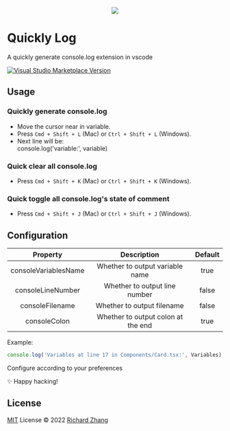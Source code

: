 <div style="display: flex; justify-content: center">
  <img src="https://richardzhang.gallerycdn.vsassets.io/extensions/richardzhang/quickly-log/0.0.6/1701179475733/Microsoft.VisualStudio.Services.Icons.Default" />
</div>

# Quickly Log

A quickly generate console.log extension in vscode

<a href="https://marketplace.visualstudio.com/items?itemName=RichardZhang.quickly-log" target="_blank">
  <img src="https://img.shields.io/visual-studio-marketplace/v/RichardZhang.quickly-log.svg?color=eee&amp;label=VS%20Code%20Marketplace&logo=visual-studio-code" alt="Visual Studio Marketplace Version" />
</a>

## Usage

### Quickly generate console.log

- Move the cursor near in variable.
- Press `Cmd + Shift + L` (Mac) or `Ctrl + Shift + L` (Windows).
- Next line will be:<br />
  console.log('variable:', variable)

### Quick clear all console.log

- Press `Cmd + Shift + K` (Mac) or `Ctrl + Shift + K` (Windows).

### Quick toggle all console.log's state of comment

- Press `Cmd + Shift + J` (Mac) or `Ctrl + Shift + J` (Windows).

## Configuration

| Property | Description | Default |
| :-: | :-: | :-: |
| consoleVariablesName | Whether to output variable name | true |
| consoleLineNumber | Whether to output line number | false |
| consoleFilename | Whether to output filename | false |
| consoleColon | Whether to output  colon at the end | true |

Example: 

```ts
console.log('Variables at line 17 in Components/Card.tsx:', Variables)
```

Configure according to your preferences

✨ Happy hacking!

## License

[MIT](./LICENSE) License © 2022 [Richard Zhang](https://github.com/Richard-Zhang1019)
